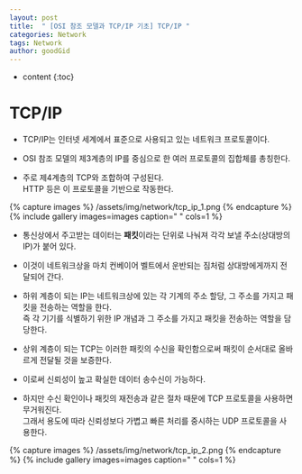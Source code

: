 ```yaml
---
layout: post
title:  " [OSI 참조 모델과 TCP/IP 기초] TCP/IP "
categories: Network
tags: Network
author: goodGid
---
```

* content
{:toc}


# TCP/IP

* TCP/IP는 인터넷 세계에서 표준으로 사용되고 있는 네트워크 프로토콜이다.

* OSI 참조 모델의 제3계층의 IP를 중심으로 한 여러 프로토콜의 집합체를 총칭한다.

* 주로 제4계층의 TCP와 조합하여 구성된다. <br> HTTP 등은 이 프로토콜을 기반으로 작동한다.

{% capture images %}
    /assets/img/network/tcp_ip_1.png
{% endcapture %}
{% include gallery images=images caption=" " cols=1 %}

* 통신상에서 주고받는 데이터는 <b>패킷</b>이라는 단위로 나눠져 각각 보낼 주소(상대방의 IP)가 붙어 있다.

* 이것이 네트워크상을 마치 컨베이어 벨트에서 운반되는 짐처럼 상대방에게까지 전달되어 간다.

* 하위 계층이 되는 IP는 네트워크상에 있는 각 기계의 주소 할당, 그 주소를 가지고 패킷을 전송하는 역할을 한다. <br> 즉 각 기기를 식별하기 위한 IP 개념과 그 주소를 가지고 패킷을 전송하는 역할을 담당한다.

* 상위 계층이 되는 TCP는 이러한 패킷의 수신을 확인함으로써 패킷이 순서대로 올바르게 전달될 것을 보증한다.

* 이로써 신뢰성이 높고 확실한 데이터 송수신이 가능하다.

* 하지만 수신 확인이나 패킷의 재전송과 같은 절차 때문에 TCP 프로토콜을 사용하면 무거워진다. <br> 그래서 용도에 따라 신뢰성보다 가볍고 빠른 처리를 중시하는 UDP 프로토콜을 사용한다.

{% capture images %}
    /assets/img/network/tcp_ip_2.png
{% endcapture %}
{% include gallery images=images caption=" " cols=1 %}

